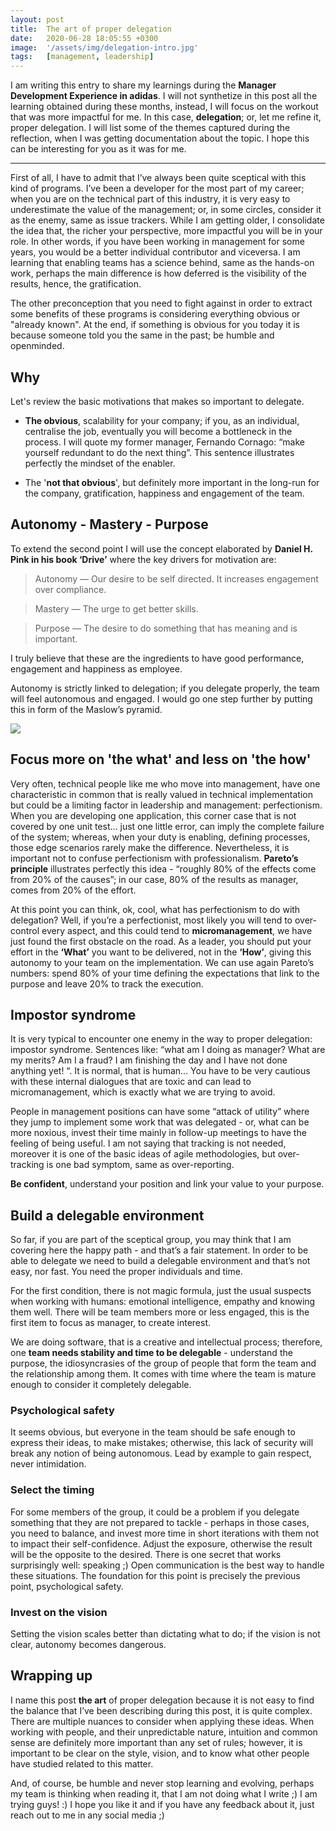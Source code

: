 ```yaml
---
layout: post
title:  The art of proper delegation
date:   2020-06-28 18:05:55 +0300
image:  '/assets/img/delegation-intro.jpg'
tags:   [management, leadership]
---
```

I am writing this entry to share my learnings during the **Manager Development Experience in adidas**. I will not synthetize in this post all the learning obtained during these months, instead, I will focus on the workout that was more impactful for me. In this case, **delegation**; or, let me refine it, proper delegation. I will list some of the themes captured during the reflection, when I was getting documentation about the topic. I hope this can be interesting for you as it was for me.

---

First of all, I have to admit that I’ve always been quite sceptical with this kind of programs. I’ve been a developer for the most part of my career; when you are on the technical part of this industry, it is very easy to underestimate the value of the management; or, in some circles, consider it as the enemy, same as issue trackers.  While I am getting older, I consolidate the idea that, the richer your perspective, more impactful you will be in your role. In other words, if you have been working in management for some years, you would be a better individual contributor and viceversa. I am learning that enabling teams has a science behind, same as the hands-on work, perhaps the main difference is how deferred is the visibility of the results, hence, the gratification.

The other preconception that you need to fight against in order to extract some benefits of these programs is considering everything obvious or "already known". At the end, if something is obvious for you today it is because someone told you the same in the past; be humble and openminded.

## Why

Let's review the basic motivations that makes so important to delegate.

* **The obvious**, scalability for your company; if you, as an individual, centralise the job, eventually you will become a bottleneck in the process. I will quote my former manager, Fernando Cornago: “make yourself redundant to do the next thing”. This sentence illustrates perfectly the mindset of the enabler.

* The '**not that obvious**', but definitely more important in the long-run for the company, gratification, happiness and engagement of the team.

## Autonomy - Mastery - Purpose

To extend the second point I will use the concept elaborated by **Daniel H. Pink in his book ‘Drive’** where the key drivers for motivation are:

> Autonomy — Our desire to be self directed. It increases engagement over compliance.

> Mastery — The urge to get better skills.

> Purpose — The desire to do something that has meaning and is important.

I truly believe that these are the ingredients to have good performance, engagement and happiness as employee.

Autonomy is strictly linked to delegation; if you delegate properly, the team will feel autonomous and engaged. I would go one step further by putting this in form of the Maslow’s pyramid.

![]({{site.baseurl}}/assets/img/maslow-mastery.png)

## Focus more on 'the what' and less on 'the how'

Very often, technical people like me who move into management, have one characteristic in common that is really valued in technical implementation but could be a limiting factor in leadership and management: perfectionism. When you are developing one application, this corner case that is not covered by one unit test... just one little error, can imply the complete failure of the system; whereas, when your duty is enabling, defining processes, those edge scenarios rarely make the difference. Nevertheless, it is important not to confuse perfectionism with professionalism. **Pareto’s principle** illustrates perfectly this idea - “roughly 80% of the effects come from 20% of the causes”; in our case, 80% of the results as manager, comes from 20% of the effort.

At this point you can think, ok, cool, what has perfectionism to do with delegation? Well, if you’re a perfectionist, most likely you will tend to over-control every aspect, and this could tend to **micromanagement**, we have just found the first obstacle on the road. As a leader, you should put your effort in the **‘What’** you want to be delivered, not in the **‘How’**, giving this autonomy to your team on the implementation. We can use again Pareto’s numbers: spend 80% of your time defining the expectations that link to the purpose and leave 20% to track the execution. 

## Impostor syndrome

It is very typical to encounter one enemy in the way to proper delegation: impostor syndrome. Sentences like: “what am I doing as manager? What are my merits? Am I a fraud? I am finishing the day and I have not done anything yet! “. It is normal, that is human… You have to be very cautious with these internal dialogues that are toxic and can lead to micromanagement, which is exactly what we are trying to avoid. 

People in management positions can have some “attack of utility” where they jump to implement some work that was delegated - or, what can be more noxious, invest their time mainly in follow-up meetings to have the feeling of being useful. I am not saying that tracking is not needed, moreover it is one of the basic ideas of agile methodologies, but over-tracking is one bad symptom, same as over-reporting.

**Be confident**, understand your position and link your value to your purpose. 

## Build a delegable environment

So far, if you are part of the sceptical group, you may think that I am covering here the happy path - and that’s a fair statement. In order to be able to delegate we need to build a delegable environment and that’s not easy, nor fast. You need the proper individuals and time.

For the first condition, there is not magic formula, just the usual suspects when working with humans: emotional intelligence, empathy and knowing them well. There will be team members more or less engaged, this is the first item to focus as manager, to create interest.

We are doing software, that is a creative and intellectual process; therefore, one **team needs stability and time to be delegable** - understand the purpose, the idiosyncrasies of the group of people that form the team and the relationship among them. It comes with time where the team is mature enough to consider it completely delegable.

### Psychological safety

It seems obvious, but everyone in the team should be safe enough to express their ideas, to make mistakes; otherwise, this lack of security will break any notion of being autonomous. Lead by example to gain respect, never intimidation.

### Select the timing

For some members of the group, it could be a problem if you delegate something that they are not prepared to tackle - perhaps in those cases, you need to balance, and invest more time in short iterations with them not to impact their self-confidence. Adjust the exposure, otherwise the result will be the opposite to the desired. There is one secret that works surprisingly well: speaking ;) Open communication is the best way to handle these situations. The foundation for this point is precisely the previous point, psychological safety.

### Invest on the vision

Setting the vision scales better than dictating what to do; if the vision is not clear, autonomy becomes dangerous.

## Wrapping up

I name this post **the art** of proper delegation because it is not easy to find the balance that I’ve been describing during this post, it is quite complex. There are multiple nuances to consider when applying these ideas. When working with people, and their unpredictable nature, intuition and common sense are definitely more important than any set of rules; however, it is important to be clear on the style, vision, and to know what other people have studied related to this matter.

And, of course, be humble and never stop learning and evolving, perhaps my team is thinking when reading it, that I am not doing what I write ;) I am trying guys! :) I hope you like it and if you have any feedback about it, just reach out to me in any social media ;)
